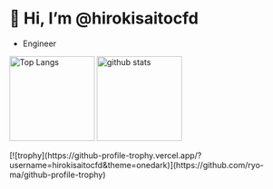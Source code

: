 # 👋 Hi, I’m @hirokisaitocfd
- Engineer

<!---
hirokisaitocfd/hirokisaitocfd is a ✨ special ✨ repository because its `README.md` (this file) appears on your GitHub profile.
You can click the Preview link to take a look at your changes.
--->
<!-- 
[![Anurag's GitHub stats](https://github-readme-stats.vercel.app/api?username=hirokisaitocfd&theme=tokyonight&show_icons=true)
[![Top Langs](https://github-readme-stats.vercel.app/api/top-langs/?username=hirokisaitocfd&theme=tokyonight)](https://github.com/anuraghazra/github-readme-stats)
 -->
<p align="left"> 
  <img alt="Top Langs" height="150px" src="https://github-readme-stats.vercel.app/api/top-langs/?username=hirokisaitocfd&theme=tokyonight&layout=compact" />
  <img alt="github stats" height="150px" src="https://github-readme-stats.vercel.app/api?username=hirokisaitocfd&theme=tokyonight&show_icons=true" />
</p>
[![trophy](https://github-profile-trophy.vercel.app/?username=hirokisaitocfd&theme=onedark)](https://github.com/ryo-ma/github-profile-trophy)
